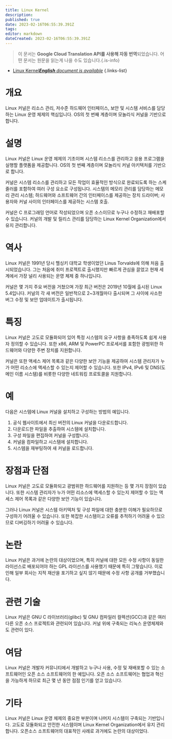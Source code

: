 ```yaml
---
title: Linux Kernel
description: 
published: true
date: 2023-02-16T06:55:39.391Z
tags: 
editor: markdown
dateCreated: 2023-02-16T06:55:39.391Z
---
```


> 이 문서는 **Google Cloud Translation API를 사용해 자동 번역**되었습니다.
어떤 문서는 원문을 읽는게 나을 수도 있습니다.{.is-info}



- [Linux Kernel***English** document is available*](/en/Knowledge-base/Dictionary/linux-kernel)
{.links-list}


# 개요
Linux 커널은 리소스 관리, 저수준 하드웨어 인터페이스, 보안 및 시스템 서비스를 담당하는 Linux 운영 체제의 핵심입니다. OS의 첫 번째 계층이며 모놀리식 커널을 기반으로 합니다.

# 설명
Linux 커널은 Linux 운영 체제의 기초이며 시스템 리소스를 관리하고 응용 프로그램을 실행할 플랫폼을 제공합니다. OS의 첫 번째 계층이며 모놀리식 커널 아키텍처를 기반으로 합니다.

커널은 시스템 리소스를 관리하고 모든 작업이 효율적인 방식으로 완료되도록 하는 스케줄러를 포함하여 여러 구성 요소로 구성됩니다. 시스템의 메모리 관리를 담당하는 메모리 관리 시스템; 하드웨어와 소프트웨어 간의 인터페이스를 제공하는 장치 드라이버; 사용자와 커널 사이의 인터페이스를 제공하는 시스템 호출.

커널은 C 프로그래밍 언어로 작성되었으며 오픈 소스이므로 누구나 수정하고 재배포할 수 있습니다. 커널의 개발 및 릴리스 관리를 담당하는 Linux Kernel Organization에서 유지 관리합니다.

# 역사
Linux 커널은 1991년 당시 헬싱키 대학교 학생이었던 Linus Torvalds에 의해 처음 출시되었습니다. 그는 처음에 취미 프로젝트로 출시했지만 빠르게 관심을 끌었고 현재 세계에서 가장 널리 사용되는 운영 체제 중 하나입니다.

커널은 몇 가지 주요 버전을 거쳤으며 가장 최근 버전은 2019년 10월에 출시된 Linux 5.4입니다. 커널의 각 새 버전은 일반적으로 2~3개월마다 출시되며 그 사이에 사소한 버그 수정 및 보안 업데이트가 출시됩니다.

# 특징
Linux 커널은 고도로 모듈화되어 있어 특정 시스템의 요구 사항을 충족하도록 쉽게 사용자 정의할 수 있습니다. 또한 x86, ARM 및 PowerPC 프로세서를 포함한 광범위한 하드웨어와 다양한 주변 장치를 지원합니다.

커널은 또한 액세스 제어 목록과 같은 다양한 보안 기능을 제공하여 시스템 관리자가 누가 어떤 리소스에 액세스할 수 있는지 제어할 수 있습니다. 또한 IPv4, IPv6 및 DNS(도메인 이름 시스템)를 비롯한 다양한 네트워킹 프로토콜을 지원합니다.

# 예
다음은 시스템에 Linux 커널을 설치하고 구성하는 방법의 예입니다.

1. 공식 웹사이트에서 최신 버전의 Linux 커널을 다운로드합니다.
2. 다운로드한 파일을 추출하여 시스템에 설치합니다.
3. 구성 파일을 편집하여 커널을 구성합니다.
4. 커널을 컴파일하고 시스템에 설치합니다.
5. 시스템을 재부팅하여 새 커널을 로드합니다.

# 장점과 단점
Linux 커널은 고도로 모듈화되고 광범위한 하드웨어를 지원하는 등 몇 가지 장점이 있습니다. 또한 시스템 관리자가 누가 어떤 리소스에 액세스할 수 있는지 제어할 수 있는 액세스 제어 목록과 같은 다양한 보안 기능이 있습니다.

그러나 Linux 커널은 시스템 아키텍처 및 구성 파일에 대한 충분한 이해가 필요하므로 구성하기 어려울 수 있습니다. 또한 복잡한 시스템이고 오류를 추적하기 어려울 수 있으므로 디버깅하기 어려울 수 있습니다.

# 논란
Linux 커널은 과거에 논란의 대상이었으며, 특히 커널에 대한 모든 수정 사항이 동일한 라이선스로 배포되어야 하는 GPL 라이선스를 사용했기 때문에 특히 그렇습니다. 이로 인해 일부 회사는 지적 재산을 포기하고 싶지 않기 때문에 수정 사항 공개를 거부했습니다.

# 관련 기술
Linux 커널은 GNU C 라이브러리(glibc) 및 GNU 컴파일러 컬렉션(GCC)과 같은 여러 다른 오픈 소스 프로젝트와 관련되어 있습니다. 커널 위에 구축되는 리눅스 운영체제와도 관련이 있다.

# 여담
Linux 커널은 개발자 커뮤니티에서 개발하고 누구나 사용, 수정 및 재배포할 수 있는 소프트웨어인 오픈 소스 소프트웨어의 한 예입니다. 오픈 소스 소프트웨어는 협업과 혁신을 가능하게 하므로 최근 몇 년 동안 점점 인기를 얻고 있습니다.

# 기타
Linux 커널은 Linux 운영 체제의 중요한 부분이며 나머지 시스템이 구축되는 기반입니다. 고도로 모듈화되고 안전한 시스템이며 Linux Kernel Organization에서 유지 관리합니다. 오픈소스 소프트웨어의 대표적인 사례로 과거에도 논란의 대상이었다.